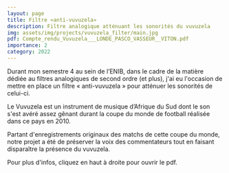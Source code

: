 ```yaml
---
layout: page
title: Filtre «anti-vuvuzela»
description: Filtre analogique atténuant les sonorités du vuvuzela
img: assets/img/projects/vuvuzela_filter/main.jpg
pdf: Compte_rendu_Vuvuzela___LONDE_PASCO_VASSEUR__VITON.pdf
importance: 2
category: 2022
---
```

Durant mon semestre 4 au sein de l’ENIB, dans le cadre de la matière dédiée au filtres analogiques de second ordre (et plus), j'ai eu l'occasion de mettre en place un filtre « anti-vuvuzela » pour atténuer les sonorités de celui-ci.

Le Vuvuzela est un instrument de musique d’Afrique du Sud dont le son s'est avéré assez gênant durant la coupe du monde de football réalisée dans ce pays en 2010.

Partant d'enregistrements originaux des matchs de cette coupe du monde, notre projet a été de préserver la voix des commentateurs tout en faisant disparaître la présence du vuvuzela.

Pour plus d'infos, cliquez en haut à droite pour ouvrir le pdf.
